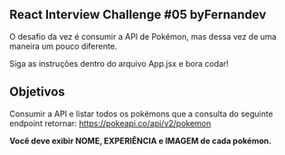 ## React Interview Challenge #05 byFernandev

O desafio da vez é consumir a API de Pokémon, mas dessa vez de uma maneira um pouco diferente.

Siga as instruções dentro do arquivo App.jsx e bora codar!

## Objetivos

Consumir a API e listar todos os pokémons que a consulta do seguinte endpoint retornar:
https://pokeapi.co/api/v2/pokemon

**Você deve exibir NOME, EXPERIÊNCIA e IMAGEM de cada pokémon.**
